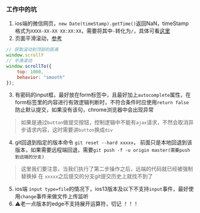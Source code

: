 ### 工作中的坑

1. ios端的微信网页，`new Date(timeStamp).getTime()`返回NaN，timeStamp格式为`XXXX-XX-XX XX:XX:XX`，需要将其中`-`转化为`/`，具体可看[这里](https://blog.csdn.net/weixin_30604651/article/details/96298504)
2. 页面平滑滚动，[参考](https://www.cnblogs.com/z-one/p/9603263.html)
```js
// 获取滚动到顶部的距离
window.scrollY
// 平滑滚动
window.scrollTo({ 
    top: 1000, 
    behavior: "smooth" 
});
```
3. 有密码的input框，最好放在form标签中，且最好加上`autocomplete`属性，在form标签里的内容进行有效逻辑判断时，不符合条件时应使用`return false`防止默认提交，如果没有该句，chrome浏览器中会出现异常
> 如果是通过`button`做提交按钮，控制逻辑中不能有`ajax`请求，不然会取消异步请求内容，这时需要讲`button`换成`div`
4. git回退到指定的版本命令 `git reset --hard xxxxx`， 前面只是本地回退到该版本，如果需要远程端回退，需要`git push -f -u origin master(需要push到远端的分支)`
> 这里我们要注意，当我们执行了第二步操作之后，远端的代码就已经被强制替换掉 在 `xxxxx`之后提交的分支git提交历史上就找不到了
5. ios端 `input type=file`的情况下，ios13版本及以下不支持`input`事件，最好使用`change`事件来做文件上传监听
6. ⚠️老一点版本的edge不支持展开运算符，切记 ！！！

